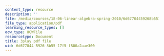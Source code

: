 ```yaml
---
content_type: resource
description: ''
file: /media/courses/18-06-linear-algebra-spring-2010/6d67704459268b5517f5f800a2aae300_IZqwi0wJovM.pdf
file_type: application/pdf
learning_resource_types: []
ocw_type: OCWFile
resourcetype: Document
title: 3play pdf file
uid: 6d677044-5926-8b55-17f5-f800a2aae300
---
```

